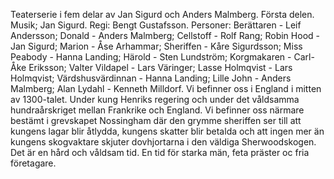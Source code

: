 	
Teaterserie i fem delar av Jan Sigurd och Anders Malmberg. Första delen. Musik; Jan Sigurd. Regi: Bengt Gustafsson. Personer: Berättaren - Leif Andersson; Donald - Anders Malmberg; Cellstoff - Rolf Rang; Robin Hood - Jan Sigurd; Marion - Åse Arhammar; Sheriffen - Kåre Sigurdsson; Miss Peabody - Hanna Landing; Härold - Sten Lundström; Korgmakaren - Carl-Åke Eriksson; Valter Vildapel - Lars Väringer; Lasse Holmqvist - Lars Holmqvist; Värdshusvärdinnan - Hanna Landing; Lille John - Anders Malmberg; Alan Lydahl - Kenneth Milldorf. Vi befinner oss i England i mitten av 1300-talet. Under kung Henriks regering och under det våldsamma hundraårskriget mellan Frankrike och England. Vi befinner oss närmare bestämt i grevskapet Nossingham där den grymme sheriffen ser till att kungens lagar blir åtlydda, kungens skatter blir betalda och att ingen mer än kungens skogvaktare skjuter dovhjortarna i den väldiga Sherwoodskogen. Det är en hård och våldsam tid. En tid för starka män, feta präster oc fria företagare. 
